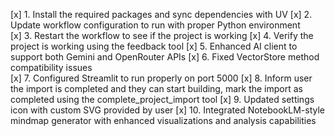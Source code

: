 [x] 1. Install the required packages and sync dependencies with UV
[x] 2. Update workflow configuration to run with proper Python environment  
[x] 3. Restart the workflow to see if the project is working
[x] 4. Verify the project is working using the feedback tool
[x] 5. Enhanced AI client to support both Gemini and OpenRouter APIs
[x] 6. Fixed VectorStore method compatibility issues  
[x] 7. Configured Streamlit to run properly on port 5000
[x] 8. Inform user the import is completed and they can start building, mark the import as completed using the complete_project_import tool
[x] 9. Updated settings icon with custom SVG provided by user
[x] 10. Integrated NotebookLM-style mindmap generator with enhanced visualizations and analysis capabilities